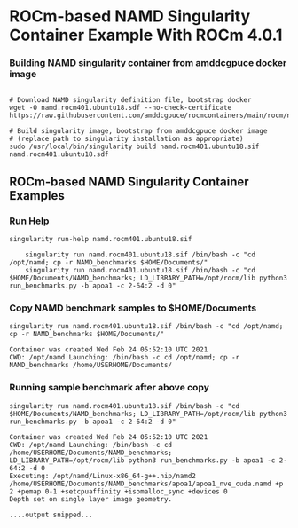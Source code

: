 # ROCm-based NAMD Singularity Container Example With ROCm 4.0.1

### Building NAMD singularity container from amddcgpuce docker image
```

# Download NAMD singularity definition file, bootstrap docker
wget -O namd.rocm401.ubuntu18.sdf --no-check-certificate https://raw.githubusercontent.com/amddcgpuce/rocmcontainers/main/rocm/namd.rocm401.ubuntu18.sdf

# Build singularity image, bootstrap from amddcgpuce docker image
# (replace path to singularity installation as appropriate)
sudo /usr/local/bin/singularity build namd.rocm401.ubuntu18.sif namd.rocm401.ubuntu18.sdf

```

## ROCm-based NAMD Singularity Container Examples
### Run Help
```
singularity run-help namd.rocm401.ubuntu18.sif

    singularity run namd.rocm401.ubuntu18.sif /bin/bash -c "cd /opt/namd; cp -r NAMD_benchmarks $HOME/Documents/"
    singularity run namd.rocm401.ubuntu18.sif /bin/bash -c "cd $HOME/Documents/NAMD_benchmarks; LD_LIBRARY_PATH=/opt/rocm/lib python3 run_benchmarks.py -b apoa1 -c 2-64:2 -d 0"

```

### Copy NAMD benchmark samples to $HOME/Documents
```
singularity run namd.rocm401.ubuntu18.sif /bin/bash -c "cd /opt/namd; cp -r NAMD_benchmarks $HOME/Documents/"

Container was created Wed Feb 24 05:52:10 UTC 2021
CWD: /opt/namd Launching: /bin/bash -c cd /opt/namd; cp -r NAMD_benchmarks /home/USERHOME/Documents/

```

### Running sample benchmark after above copy
```
singularity run namd.rocm401.ubuntu18.sif /bin/bash -c "cd $HOME/Documents/NAMD_benchmarks; LD_LIBRARY_PATH=/opt/rocm/lib python3 run_benchmarks.py -b apoa1 -c 2-64:2 -d 0"

Container was created Wed Feb 24 05:52:10 UTC 2021
CWD: /opt/namd Launching: /bin/bash -c cd /home/USERHOME/Documents/NAMD_benchmarks; LD_LIBRARY_PATH=/opt/rocm/lib python3 run_benchmarks.py -b apoa1 -c 2-64:2 -d 0
Executing: /opt/namd/Linux-x86_64-g++.hip/namd2 /home/USERHOME/Documents/NAMD_benchmarks/apoa1/apoa1_nve_cuda.namd +p 2 +pemap 0-1 +setcpuaffinity +isomalloc_sync +devices 0
Depth set on single layer image geometry.

....output snipped...

```
